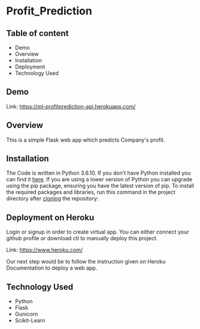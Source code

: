 # Profit_Prediction

## Table of content
* Demo
* Overview
* Installation
* Deployment
* Technology Used


## Demo

Link: https://ml-profitprediction-api.herokuapp.com/


## Overview
This is a simple Flask web app which predicts Company's profit.

## Installation
The Code is written in Python 3.6.10. If you don't have Python installed you can find it [here](https://www.python.org/downloads/). If you are using a lower version of Python you can upgrade using the pip package, ensuring you have the latest version of pip. To install the required packages and libraries, run this command in the project directory after [cloning](https://www.howtogeek.com/451360/how-to-clone-a-github-repository/) the repository:


## Deployment on Heroku
Login or signup in order to create virtual app. You can either connect your github profile or download ctl to manually deploy this project.

Link: https://www.heroku.com/

Our next step would be to follow the instruction given on Heroku Documentation to deploy a web app.


## Technology Used 
* Python
* Flask
* Gunicorn
* Scikit-Learn

